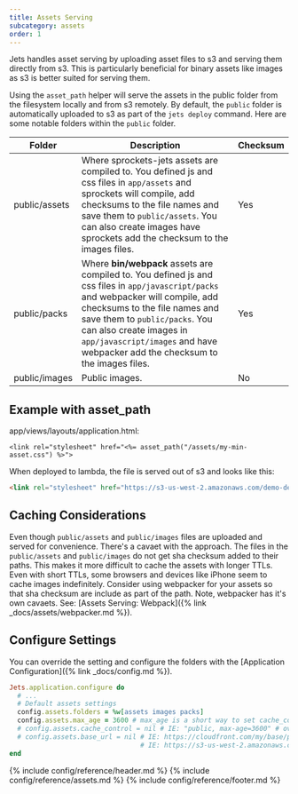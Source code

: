 ```yaml
---
title: Assets Serving
subcategory: assets
order: 1
---
```


Jets handles asset serving by uploading asset files to s3 and serving them directly from s3. This is particularly beneficial for binary assets like images as s3 is better suited for serving them.

Using the `asset_path` helper will serve the assets in the public folder from the filesystem locally and from s3 remotely. By default, the `public` folder is automatically uploaded to s3 as part of the `jets deploy` command.  Here are some notable folders within the `public` folder.

Folder | Description | Checksum
--- | --- | ---
public/assets | Where sprockets-jets assets are compiled to. You defined js and css files in `app/assets` and sprockets will compile, add checksums to the file names and save them to `public/assets`. You can also create images have sprockets add the checksum to the images files. | Yes
public/packs | Where **bin/webpack** assets are compiled to. You defined js and css files in `app/javascript/packs` and webpacker will compile, add checksums to the file names and save them to `public/packs`. You can also create images in `app/javascript/images` and have webpacker add the checksum to the images files. | Yes
public/images | Public images. | No

## Example with asset_path

app/views/layouts/application.html:

```erb
<link rel="stylesheet" href="<%= asset_path("/assets/my-min-asset.css") %>">
```

When deployed to lambda, the file is served out of s3 and looks like this:

```html
<link rel="stylesheet" href="https://s3-us-west-2.amazonaws.com/demo-dev-s3bucket-6nnjmcsxgjrx/jets/public/assets/my-min-asset.css">
```

## Caching Considerations

Even though `public/assets` and `public/images` files are uploaded and served for convenience.  There's a cavaet with the approach. The files in the `public/assets` and `public/images` do not get sha checksum added to their paths.  This makes it more difficult to cache the assets with longer TTLs. Even with short TTLs, some browsers and devices like iPhone seem to cache images indefinitely.  Consider using webpacker for your assets so that sha checksum are include as part of the path. Note, webpacker has it's own cavaets. See: [Assets Serving: Webpack]({% link _docs/assets/webpacker.md %}).

## Configure Settings

You can override the setting and configure the folders with the [Application Configuration]({% link _docs/config.md %}).

```ruby
Jets.application.configure do
  # ...
  # Default assets settings
  config.assets.folders = %w[assets images packs]
  config.assets.max_age = 3600 # max_age is a short way to set cache_control and expands to cache_control="public, max-age=3600"
  # config.assets.cache_control = nil # IE: "public, max-age=3600" # override max_age for more fine-grain control.
  # config.assets.base_url = nil # IE: https://cloudfront.com/my/base/path, defaults to the s3 bucket url
                                 # IE: https://s3-us-west-2.amazonaws.com/demo-dev-s3bucket-1inlzkvujq8zb
end
```

{% include config/reference/header.md %}
{% include config/reference/assets.md %}
{% include config/reference/footer.md %}
